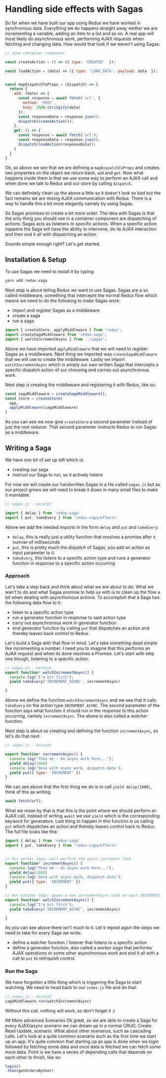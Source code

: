 # Handling side effects with Sagas
So far when we have built our app using Redux we have worked in synchronous data. Everything we do happens straight away wether we are incrementing a variable, adding an item to a list and so on. A real app will most likely do asynchronous work, performing AJAX requests when fetching and changing data. How would that look if we weren't using Sagas:

```js
// some container component

const createAction = () => ({ type: 'CREATED'  });

const loadAction = (data) => ({ type: 'LOAD_DATA', payload: data  });


const mapDispatchToProps = (dispatch) => {
  return {
    add: (data) => {
      const response = await fetch('url', {  
        method: 'POST',
        body: JSON.stringify(data)
      });
      const responseData = response.json();
      dispatch(createAction());
    },
    get: () => {
      const response = await fetch('url');
      const responseData = response.json();
      dispatch(loadAction(responseData));
    }
  }
}
```
Ok, so above we see that we are defining a `mapDispatchToProps` and creates two properties on the object we return back, `add` and `get`. Now what happens inside them is that we use some way to perform an AJAX call and when done we talk to Redux and our store by calling `dispatch`. 

We can definitely clean up the above a little so it doesn't look so bad but the fact remains we are mixing AJAX communication with Redux. There is a way to handle this a bit more elegantly namely by using Sagas. 

So Sagas promises to create a bit more order. The idea with Sagas is that the only thing you should see in a container component are dispatching of actions. Sagas acts as listeners to specific actions. When a specific action happens the Saga will have the ability to intervene, do its AJAX interaction and then end it all with dispatching an action. 

Sounds simple enough right? Let's get started.

## Installation & Setup

To use Sagas we need to install it by typing:

```js
yarn add redux-saga
``` 

Next step is about telling Redux we want to use Sagas. Sagas are a so called middleware, something that intercepts the normal Redux flow which means we need to do the following to make Sagas work:

- import and register Sagas as a middleware
- create a saga
- run a saga

```js
import { createStore, applyMiddleware } from 'redux';
import createSagaMiddleware from 'redux-saga';
import { watchIncrementAsync } from './sagas';
```
Above we have imported `applyMiddleware` that we will need to register Sagas as a middleware. Next thing we imported was `createSagaMiddleware` that we will use to create the middleware. Lastly we import `watchIncrementAsync` which is simply our own written Saga that intercepts a specific dispatch action of our choosing and carries out asynchronous work.

Next step is creating the middleware and registering it with Redux, like so:

```js
const sagaMiddleware = createSagaMiddleware();
const store = createStore(
  app,
  applyMiddleware(sagaMiddleware)
)
```
As you can see we now give `createStore` a second parameter instead of just the root reducer. That second parameter instructs Redux to run Sagas as a middleware.

## Writing a Saga
We have one bit of set up left which is:
- creating our saga
- instruct our Saga to run, so it actively listens

For now we will create our handwritten Sagas in a file called `sagas.js` but as our project grows we will need to break it down in many small files to make it maintable:

```js
// sagas.js - excerpt

import { delay } from 'redux-saga'
import { put, takeEvery } from 'redux-saga/effects'
```
Above we add the needed imports in the form `delay` and `put` and `takeEvery`:
- `delay`, this is really just a utility function that resolves a promise after x numver of milliseconds
- `put`, this is pretty much the *dispatch* of Sagas, you add an action as input parameter to it.
- `takeEvery`, this listens to a specific action type and runs a generator function in response to a specific action occurring

### Approach
Let's take a step back and think about what we are about to do. What we wan't to do and what Sagas promise to help us with is to clean up the flow a bit when dealing with asynchronous actions. To accomplish that a Saga has the following data flow to it:
- listen to a specific action type
- run a generator function in response to said action type
- carry out asynchronous work in generator function
- end generator function by calling `put` that dispatches an action and thereby leaves back control to Redux. 

Let's build a Saga with that flow in mind. Let's take something dead simple like incrementing a number. I need you to imagine that this performs an AJAX request and when its done resolves a Promise. Let's start with step one though, listening to a specific action:

```js
// sagas.js - excerpt
export function* watchIncrementAsync() {
  console.log("I'm hit first");
  yield takeEvery('INCREMENT_ASYNC', incrementAsync)

}
```
Above we define the function `watchIncrementAsync` and we see that it calls `takeEvery` on the action type `INCREMENT_ASYNC`. The second parameter of the function says what function it should run in the response to this action occurring, namely `incrementAsync`.  The above is also called a *watcher* function. 

Next step is about us creating and defining the function `incrementAsync`, so let's do that next:

```js
// sagas.js - excerpt

export function* incrementAsync() {
  console.log("Then me - do async work here...");
  yield delay(1000)
  console.log('Done with async work, dispatch data');
  yield put({ type: 'INCREMENT' })
}
```
We can see above that the first thing we do is to call `yield delay(1000)`, think of this as writing:

```js
await fetch(url);
```
What we mean by that is that this is the point where we should perform an AJAX call, instead of writing `await` we use `yield` which is the corresponding keyword for generators. Last thing to happen in this function is us calling `put` which dispatches an action and thereby leaves control back to Redux. The full file looks like this:

```js
import { delay } from 'redux-saga'
import { put, takeEvery } from 'redux-saga/effects'


// Our worker Saga: will perform the async increment task
export function* incrementAsync() {
  console.log("Then me - do async work here...");
  yield delay(1000)
  console.log('Done with async work, dispatch data');
  yield put({ type: 'INCREMENT' })
}

// Our watcher Saga: spawn a new incrementAsync task on each INCREMENT_ASYNC
export function* watchIncrementAsync() {
  console.log("I'm hit first");
  yield takeEvery('INCREMENT_ASYNC', incrementAsync)

}
```
As you can see above there isn't much to it. Let's repeat again the steps we need to take for every Saga we write:

- define a watcher function / listener that listens to a specific action
- define a generator function, also called a *worker saga* that performs AJAX operations or some other asynchronous work and end it all with a call to `put` to relinquish control.

### Run the Saga
We have forgotten a little thing which is triggering the Saga to start watching. We need to head back to our `index.js` file and do that:

```js
// index.js - excerpt
sagaMiddleware.run(watchIncrementAsync)
```
Without this call, nothing will work, so don't forget it :)

## More advanced Scenarios
Ok great, so we are able to create a Saga for every AJAX/async scenario we can dream up in a normal CRUD, Create Read Update, scenario. What about other scenarios, such as cascading calls. Let's look at a quite common scenario such as the first time we start up an app. It's quite common that starting up an app is done when we login followed by fetching some data and once data is fetched we can fetch some more data. Point is we have a series of depending calls that depends on each other to finish, like so:

```js
login()
.then(getOrdersByUser)
```




